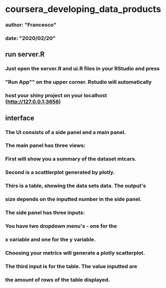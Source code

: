 # coursera_developing_data_products

### author: "Francesco"
### date: "2020/02/20"

## run server.R

### Just open the server.R and ui.R files in your RStudio and press
### "Run App"" on the upper corner. Rstudio will automatically
### host your shiny project on your localhost (http://127.0.0.1:3656)

## interface 

### The UI consists of a side panel and a main panel.

### The main panel has three views:
### First will show you a summary of the dataset mtcars.
### Second is a scattlerplot generated by plotly.
### Thirs is a table, showing the data sets data. The output's
### size depends on the inputted number in the side panel.

### The side panel has three inputs:
### You have two dropdown menu's - one for the
### x variable and one for the y variable. 
### Choosing your metrics will generate a plotly scatterplot.
### The third input is for the table. The value inputted are 
### the amount of rows of the table displayed.